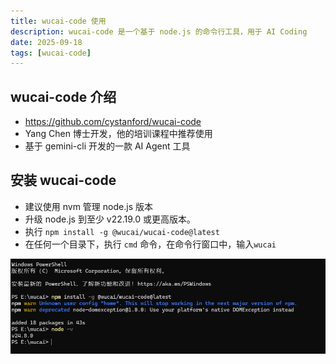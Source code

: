 ```yaml
---
title: wucai-code 使用
description: wucai-code 是一个基于 node.js 的命令行工具，用于 AI Coding 
date: 2025-09-18
tags: [wucai-code]
---
```


<BlogPost>

## wucai-code 介绍

+ <https://github.com/cystanford/wucai-code>
+ Yang Chen 博士开发，他的培训课程中推荐使用
+ 基于 gemini-cli 开发的一款 AI Agent 工具

## 安装 wucai-code

+ 建议使用 nvm 管理 node.js 版本
+ 升级 node.js 到至少 v22.19.0 或更高版本。
+ 执行 `npm install -g @wucai/wucai-code@latest`
+ 在任何一个目录下，执行 `cmd` 命令，在命令行窗口中，输入`wucai`

<img src="../assets/foundation/wucai-code/install-wucai-code.png" alt="install">

</BlogPost>
